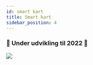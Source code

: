 ```yaml
---
id: smart kart
title: Smart kart
sidebar_position: 4
---
```


### 🚧 Under udvikling til 2022 🚧

![](/img/niftykart_v01.png)

